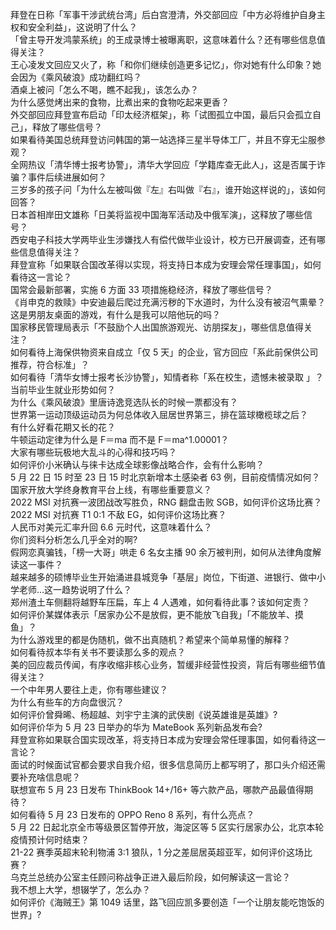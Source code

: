 拜登在日称「军事干涉武统台湾」后白宫澄清，外交部回应「中方必将维护自身主权和安全利益」，这说明了什么？  
「曾主导开发鸿蒙系统」的王成录博士被曝离职，这意味着什么？还有哪些信息值得关注？  
王心凌发文回应又火了，称「和你们继续创造更多记忆」，你对她有什么印象？她会因为《乘风破浪》成功翻红吗？  
酒桌上被问「怎么不喝，瞧不起我」，该怎么办？  
为什么感觉烤出来的食物，比煮出来的食物吃起来更香？  
外交部回应拜登宣布启动「印太经济框架」，称「试图孤立中国，最后只会孤立自己」，释放了哪些信号？  
如果看待美国总统拜登访问韩国的第一站选择三星半导体工厂，并且不穿无尘服参观？  
全网热议「清华博士报考协警」，清华大学回应「学籍库查无此人」，这是否属于诈骗？事件后续进展如何？  
三岁多的孩子问「为什么左被叫做『左』右叫做『右』，谁开始这样说的」，该如何回答？  
日本首相岸田文雄称「日美将监视中国海军活动及中俄军演」，这释放了哪些信号？  
西安电子科技大学两毕业生涉嫌找人有偿代做毕业设计，校方已开展调查，还有哪些信息值得关注？  
拜登宣称「如果联合国改革得以实现，将支持日本成为安理会常任理事国」，如何看待这一言论？  
国常会最新部署，实施 6 方面 33 项措施稳经济，释放了哪些信号？  
《肖申克的救赎》中安迪最后爬过充满污秽的下水道时，为什么没有被沼气熏晕？  
这是男朋友桌面的游戏，有什么是我可以陪他玩的吗？  
国家移民管理局表示「不鼓励个人出国旅游观光、访朋探友」，哪些信息值得关注？  
如何看待上海保供物资来自成立「仅 5 天」的企业，官方回应「系此前保供公司推荐，符合标准」？  
如何看待「清华女博士报考长沙协警」，知情者称「系在校生，遗憾未被录取 」？当前毕业生就业形势如何？  
为什么《乘风破浪》里唐诗逸竞选队长的时候一票都没有？  
世界第一运动顶级运动员为何总体收入屈居世界第三，排在篮球橄榄球之后？  
有什么好看花期又长的花？  
牛顿运动定律为什么是 F＝ma 而不是 F＝ma^1.00001？  
大家有哪些玩极地大乱斗的心得和技巧吗？  
如何评价小米确认与徕卡达成全球影像战略合作，会有什么影响？  
5 月 22 日 15 时至 23 日 15 时北京新增本土感染者 63 例，目前疫情情况如何？  
国家开放大学终身教育平台上线，有哪些重要意义？  
2022 MSI 对抗赛一波团战改写胜负，RNG 翻盘击败 SGB，如何评价这场比赛？  
2022 MSI 对抗赛 T1 0:1 不敌 EG，如何评价这场比赛？  
人民币对美元汇率升回 6.6 元时代，这意味着什么？  
你们资料分析怎么几乎全对的啊?  
假网恋真骗钱，「榜一大哥」哄走 6 名女主播 90 余万被判刑，如何从法律角度解读这一事件？  
越来越多的硕博毕业生开始涌进县城竞争「基层」岗位，下街道、进银行、做中小学老师…这一趋势说明了什么？  
郑州渣土车侧翻将越野车压扁，车上 4 人遇难，如何看待此事？该如何定责？  
如何评价某媒体表示「居家办公不是放假，更不能放飞自我」「不能放羊、摸鱼」？  
为什么游戏里的都是伪随机，做不出真随机？希望来个简单易懂的解释？  
如何看待叔本华有关书不要读那么多的观点？  
美的回应裁员传闻，有序收缩非核心业务，暂缓非经营性投资，背后有哪些细节值得关注？  
一个中年男人要往上走，你有哪些建议？  
为什么有些车的方向盘很沉？  
如何评价曾舜晞、杨超越、刘宇宁主演的武侠剧《说英雄谁是英雄》?  
如何评价华为 5 月 23 日举办的华为 MateBook 系列新品发布会?  
拜登宣称如果联合国实现改革，将支持日本成为安理会常任理事国，如何看待这一言论？  
面试的时候面试官都会要求自我介绍，很多信息简历上都写明了，那口头介绍还需要补充啥信息呢？  
联想宣布 5 月 23 日发布 ThinkBook 14+/16+ 等六款产品，哪款产品最值得期待？  
如何看待 5 月 23 日发布的 OPPO Reno 8 系列，有什么亮点？  
5 月 22 日起北京全市等级景区暂停开放，海淀区等 5 区实行居家办公，北京本轮疫情预计何时结束？  
21-22 赛季英超末轮利物浦 3:1 狼队，1 分之差屈居英超亚军，如何评价这场比赛？  
乌克兰总统办公室主任顾问称战争正进入最后阶段，如何解读这一言论？  
我不想上大学，想辍学了，怎么办？  
如何评价《海贼王》第 1049 话里，路飞回应凯多要创造「一个让朋友能吃饱饭的世界」?  
